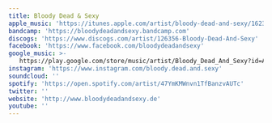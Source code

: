 ```yaml
---
title: Bloody Dead & Sexy
apple_music: 'https://itunes.apple.com/artist/bloody-dead-and-sexy/162356064'
bandcamp: 'https://bloodydeadandsexy.bandcamp.com'
discogs: 'https://www.discogs.com/artist/126356-Bloody-Dead-And-Sexy'
facebook: 'https://www.facebook.com/bloodydeadandsexy'
google_music: >-
   https://play.google.com/store/music/artist/Bloody_Dead_And_Sexy?id=Ainbjwjzykwnnh3thgf6peoj6yq
instagram: 'https://www.instagram.com/bloody.dead.and.sexy'
soundcloud: ''
spotify: 'https://open.spotify.com/artist/47YmKMWnvn1TfBanzvAUTc'
twitter: ''
website: 'http://www.bloodydeadandsexy.de'
youtube: ''
---
```

